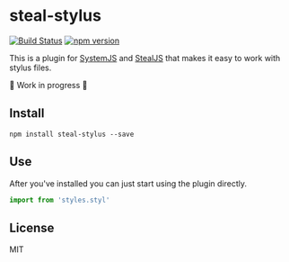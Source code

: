 # steal-stylus

[![Build Status](https://api.travis-ci.org/maael/steal-stylus.svg?branch=master)](https://travis-ci.org/maael/steal-stylus)
[![npm version](https://badge.fury.io/js/steal-stylus.svg)](http://badge.fury.io/js/steal-stylus)

This is a plugin for [SystemJS](https://github.com/systemjs/systemjs) and
[StealJS](http://stealjs.com/) that makes it easy to work with stylus files.

:rotating_light: Work in progress :rotating_light:

## Install

```
npm install steal-stylus --save
```

## Use

After you've installed you can just start using the plugin directly.

```js
import from 'styles.styl'
```

## License

MIT
